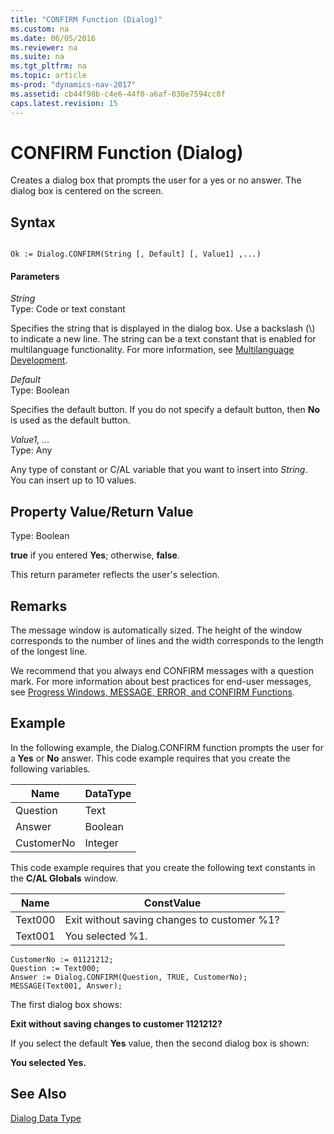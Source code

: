 ```yaml
---
title: "CONFIRM Function (Dialog)"
ms.custom: na
ms.date: 06/05/2016
ms.reviewer: na
ms.suite: na
ms.tgt_pltfrm: na
ms.topic: article
ms-prod: "dynamics-nav-2017"
ms.assetid: cb44f98b-c4e6-44f0-a6af-030e7594cc8f
caps.latest.revision: 15
---
```

# CONFIRM Function (Dialog)
Creates a dialog box that prompts the user for a yes or no answer. The dialog box is centered on the screen.  
  
## Syntax  
  
```  
  
Ok := Dialog.CONFIRM(String [, Default] [, Value1] ,...)  
```  
  
#### Parameters  
 *String*  
 Type: Code or text constant  
  
 Specifies the string that is displayed in the dialog box. Use a backslash \(\\\) to indicate a new line. The string can be a text constant that is enabled for multilanguage functionality. For more information, see [Multilanguage Development](Multilanguage-Development.md).  
  
 *Default*  
 Type: Boolean  
  
 Specifies the default button. If you do not specify a default button, then **No** is used as the default button.  
  
 *Value1, …*  
 Type: Any  
  
 Any type of constant or C\/AL variable that you want to insert into *String*. You can insert up to 10 values.  
  
## Property Value\/Return Value  
 Type: Boolean  
  
 **true** if you entered **Yes**; otherwise, **false**.  
  
 This return parameter reflects the user's selection.  
  
## Remarks  
 The message window is automatically sized. The height of the window corresponds to the number of lines and the width corresponds to the length of the longest line.  
  
 We recommend that you always end CONFIRM messages with a question mark. For more information about best practices for end\-user messages, see [Progress Windows, MESSAGE, ERROR, and CONFIRM Functions](Progress-Windows--MESSAGE--ERROR--and-CONFIRM-Functions.md).  
  
## Example  
 In the following example, the Dialog.CONFIRM function prompts the user for a **Yes** or **No** answer. This code example requires that you create the following variables.  
  
|Name|DataType|  
|----------|--------------|  
|Question|Text|  
|Answer|Boolean|  
|CustomerNo|Integer|  
  
 This code example requires that you create the following text constants in the **C\/AL Globals** window.  
  
|Name|ConstValue|  
|----------|----------------|  
|Text000|Exit without saving changes to customer %1?|  
|Text001|You selected %1.|  
  
```  
CustomerNo := 01121212;  
Question := Text000;  
Answer := Dialog.CONFIRM(Question, TRUE, CustomerNo);  
MESSAGE(Text001, Answer);  
```  
  
 The first dialog box shows:  
  
 **Exit without saving changes to customer 1121212?**  
  
 If you select the default **Yes** value, then the second dialog box is shown:  
  
 **You selected Yes.**  
  
## See Also  
 [Dialog Data Type](Dialog-Data-Type.md)